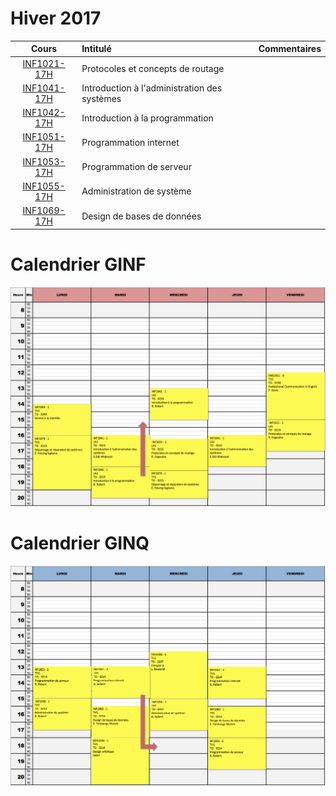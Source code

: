 # Hiver 2017

|    Cours                                                    | Intitulé                                    |  Commentaires              |
|:-----------------------------------------------------------:|:--------------------------------------------|:---------------------------| 
| [INF1021-17H](https://github.com/CollegeBoreal/INF1021-17H) | Protocoles et concepts de routage           |                            |
| [INF1041-17H](https://github.com/CollegeBoreal/INF1041-17H) | Introduction à l'administration des systèmes|                            |
| [INF1042-17H](https://github.com/CollegeBoreal/INF1042-17H) | Introduction à la programmation             |                            |
| [INF1051-17H](https://github.com/CollegeBoreal/INF1051-17H) | Programmation internet                      |                            |
| [INF1053-17H](https://github.com/CollegeBoreal/INF1053-17H) | Programmation de serveur                    |                            |
| [INF1055-17H](https://github.com/CollegeBoreal/INF1055-17H) | Administration de système                   |                            |
| [INF1069-17H](https://github.com/CollegeBoreal/INF1069-17H) | Design de bases de données                  |                            |



# Calendrier GINF
![alt tag](https://github.com/CollegeBoreal/17H/blob/master/GINF17H.png)


# Calendrier GINQ
![alt tag](https://github.com/CollegeBoreal/17H/blob/master/GINQ17H.png)
